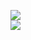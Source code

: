 [![](https://img.shields.io/badge/Made%20With-Github%20Spray-lightgrey.svg?style=for-the-badge&logo=github)](https://github.com/Annihil/github-spray#26576)  
[![](https://i.imgur.com/2DrTn0Z.gif)](https://github.com/Annihil/github-spray)